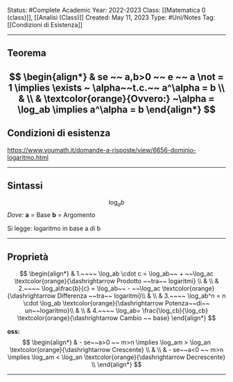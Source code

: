Status: #Complete
Academic Year: 2022-2023
Class: [[Matematica 0 (class)]], [[Analisi (Class)]]
Created: May 11, 2023
Type: #Uni/Notes 
Tag: [[Condizioni di Esistenza]]

---
## Teorema 
$$
\begin{align*}
& se ~~ a,b>0 ~~ e ~~ a \not = 1 \implies \exists ~ \alpha~~t.c.~~ a^\alpha = b \\
& \\
& \textcolor{orange}{Ovvero:} ~\alpha = \log_ab \implies a^\alpha = b
\end{align*}
$$
---
## Condizioni di esistenza
https://www.youmath.it/domande-a-risposte/view/6656-dominio-logaritmo.html

---
## Sintassi 
$$ \log_a b$$
*Dove:*   **a** = Base
			 **b** = Argomento 

Si legge: logaritmo in base a di b

---
## Proprietà 
$$ \begin{align*}
& 1.~~~~ \log_ab \cdot c =  \log_ab~~ + ~~\log_ac \textcolor{orange}{\dashrightarrow Prodotto ~~tra~~ logaritmi} \\
& \\
& 2.~~~~ \log_a\frac{b}{c} =  \log_ab~~ - ~~\log_ac  \textcolor{orange}{\dashrightarrow Differenza ~~tra~~ logaritmi}\\
& \\
& 3.~~~~ \log_ab^n =  n \cdot \log_ab \textcolor{orange}{\dashrightarrow Potenza~~di~~ un~~logaritmo}\\
& \\
& 4.~~~~ \log_ab= \frac{\log_cb}{\log_cb} \textcolor{orange}{\dashrightarrow Cambio ~~ base}
\end{align*}
$$

**oss:** 
$$ \begin{align*}
& - se~~a>0 ~~ m>n \implies \log_am > \log_an \textcolor{orange}{\dashrightarrow Crescente} \\
& \\
& - se~~a<0 ~~ m>n \implies \log_am < \log_an \textcolor{orange}{\dashrightarrow Decrescente}  \\
\end{align*}
$$

---
